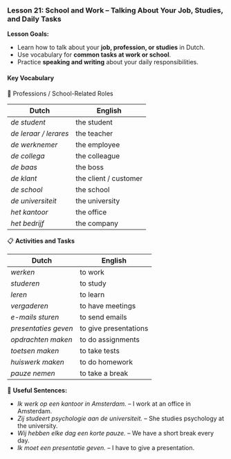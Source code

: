 ### Lesson 21: School and Work – Talking About Your Job, Studies, and Daily Tasks
**Lesson Goals:**
- Learn how to talk about your **job, profession, or studies** in Dutch.  
- Use vocabulary for **common tasks at work or school**.  
- Practice **speaking and writing** about your daily responsibilities.  

#### Key Vocabulary

💼 Professions / School-Related Roles

| **Dutch**            | **English**              |
|----------------------|--------------------------|
| _de student_           | the student              |
| _de leraar / lerares_  | the teacher              |
| _de werknemer_         | the employee             |
| _de collega_           | the colleague            |
| _de baas_              | the boss                 |
| _de klant_             | the client / customer    |
| _de school_            | the school               |
| _de universiteit_      | the university           |
| _het kantoor_          | the office               |
| _het bedrijf_          | the company              |

📋 **Activities and Tasks**

| **Dutch**             | **English**             |
|-----------------------|-------------------------|
| _werken_                | to work                 |
| _studeren_              | to study                |
| _leren_                 | to learn                |
| _vergaderen_            | to have meetings        |
| _e-mails sturen_        | to send emails          |
| _presentaties geven_    | to give presentations   |
| _opdrachten maken_      | to do assignments       |
| _toetsen maken_         | to take tests           |
| _huiswerk maken_        | to do homework          |
| _pauze nemen_           | to take a break         |

🧾 **Useful Sentences:**
- *Ik werk op een kantoor in Amsterdam.* – I work at an office in Amsterdam.  
- *Zij studeert psychologie aan de universiteit.* – She studies psychology at the university.  
- *Wij hebben elke dag een korte pauze.* – We have a short break every day.  
- *Ik moet een presentatie geven.* – I have to give a presentation.  
